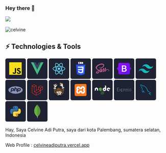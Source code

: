 ### Hey there :wave:

![](https://visitor-badge.glitch.me/badge?page_id=celvineadiputra-dev.celvineadiputra-dev)

<img src="https://github-readme-stats.vercel.app/api?username=celvineadiputra-dev&show_icons=true&theme=radical" alt="celvine" />

## ⚡ Technologies & Tools

<div>
  <img src="images/JS.svg" width="64px" height="64px" alt="JavaScript"/>
  <img src="images/Vue.svg" width="64px" height="64px" alt="VueJs"/>
  <img src="images/React.svg" width="64px" height="64px" alt="ReactJs"/>
  <img src="images/Css.svg" width="64px" height="64px" alt="Css"/>
  <img src="images/Sass.svg" width="64px" height="64px" alt="Sass"/>
  <img src="images/Bootstrap.svg" width="64px" height="64px" alt="Bootrap"/>
  <img src="images/Tailwindcss.svg" width="64px" height="64px" alt="TailwindCss"/>
  <img src="images/Php.svg" width="64px" height="64px" alt="PHP"/>
  <img src="images/Laravel.svg" width="64px" height="64px" alt="Laravel"/>
  <img src="images/Composer.svg" width="64px" height="64px" alt="Composer"/>
  <img src="images/Xampp.svg" width="64px" height="64px" alt="xampp"/>
  <img src="images/Node.svg" width="64px" height="64px" alt="NodeJs"/>
  <img src="images/Express.svg" width="64px" height="64px" alt="ExpressJs"/>
  <img src="images/Mysql.svg" width="64px" height="64px" alt="Mysql"/>
  <img src="images/Python.svg" width="64px" height="64px" alt="Python"/>
  <img src="images/Mongo.svg" width="64px" height="64px" alt="MongoDb"/>
</div>

Hay, Saya Celvine Adi Putra, saya dari kota Palembang, sumatera selatan, Indonesia

Web Profile : <a href="https://celvineadiputra.vercel.app/">celvineadiputra.vercel.app</a>
